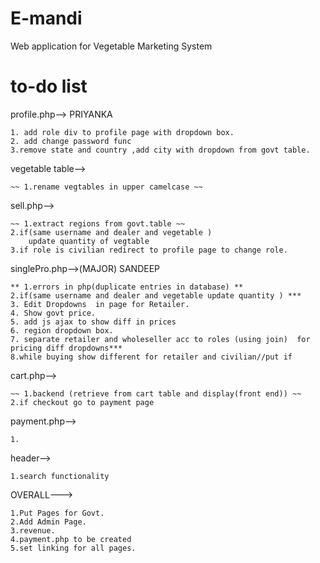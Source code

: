 # E-mandi
Web application for Vegetable Marketing System



# to-do list

profile.php--> PRIYANKA

	1. add role div to profile page with dropdown box.
	2. add change password func
	3.remove state and country ,add city with dropdown from govt table.

vegetable table-->

	~~ 1.rename vegtables in upper camelcase ~~

sell.php-->	

	~~ 1.extract regions from govt.table ~~ 
	2.if(same username and dealer and vegetable )
		update quantity of vegtable
	3.if role is civilian redirect to profile page to change role.


singlePro.php-->(MAJOR) SANDEEP

	** 1.errors in php(duplicate entries in database) **
	2.if(same username and dealer and vegetable update quantity ) ***
	3. Edit Dropdowns  in page for Retailer.
	4. Show govt price.
	5. add js ajax to show diff in prices
	6. region dropdown box.
	7. separate retailer and wholeseller acc to roles (using join)  for pricing diff dropdowns***
	8.while buying show different for retailer and civilian//put if


cart.php-->

	~~ 1.backend (retrieve from cart table and display(front end)) ~~
	2.if checkout go to payment page

payment.php-->

	1.




header-->

	1.search functionality 




OVERALL--->

	1.Put Pages for Govt.
	2.Add Admin Page.
	3.revenue.
	4.payment.php to be created
	5.set linking for all pages.




